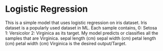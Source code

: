 # Logistic Regression

This is a simple model that uses logistic regression on iris dataset. Iris dataset is a popularly used dataset in ML. Each sample contains,
0: Setosa
1: Versicolor
2: Virginica 
as its target.
My model predicts or classifies all the samples that are Virginica.
sepal length (cm)	sepal width (cm)	petal length (cm)	petal width (cm)
Virginica is the desired output/Target.
